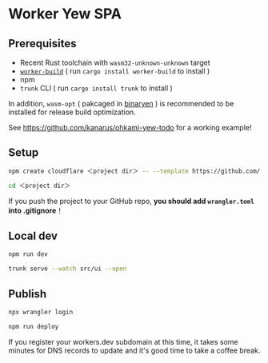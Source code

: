 # Worker Yew SPA

## Prerequisites

- Recent Rust toolchain with `wasm32-unknown-unknown` target
- [`worker-build`](https://crates.io/crates/worker-build) ( run `cargo install worker-build` to install )
- npm
- `trunk` CLI ( run `cargo install trunk` to install )

In addition, `wasm-opt` ( pakcaged in [binaryen](https://github.com/WebAssembly/binaryen) ) is recommended to be installed for release build optimization.

See https://github.com/kanarus/ohkami-yew-todo for a working example!

## Setup

```sh
npm create cloudflare ＜project dir＞ -- --template https://github.com/ohkami-rs/ohkami-templates/worker_yew_spa
```
```sh
cd ＜project dir＞
```

If you push the project to your GitHub repo, **you should add `wrangler.toml` into .gitignore**！

## Local dev

```sh
npm run dev
```
```sh
trunk serve --watch src/ui --open
```

## Publish

```sh
npx wrangler login
```
```sh
npm run deploy
```

If you register your workers.dev subdomain at this time, it takes some minutes for DNS records to update and it's good time to take a coffee break.

